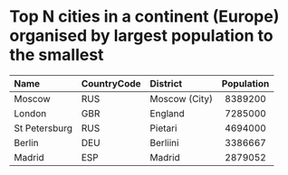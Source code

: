 # Top N cities in a continent (Europe) organised by largest population to the smallest

| Name | CountryCode | District | Population |
| :--- | :--- | :--- | :---: |
|Moscow|RUS|Moscow (City)|8389200|
|London|GBR|England|7285000|
|St Petersburg|RUS|Pietari|4694000|
|Berlin|DEU|Berliini|3386667|
|Madrid|ESP|Madrid|2879052|
